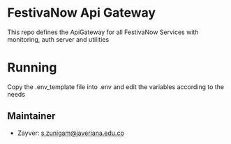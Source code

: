 # FestivaNow Api Gateway

This repo defines the ApiGateway for all FestivaNow Services with monitoring, auth server and utilities


# Running

Copy the .env_template file into .env and edit the variables according to the needs

## Maintainer
- Zayver: s.zunigam@javeriana.edu.co
